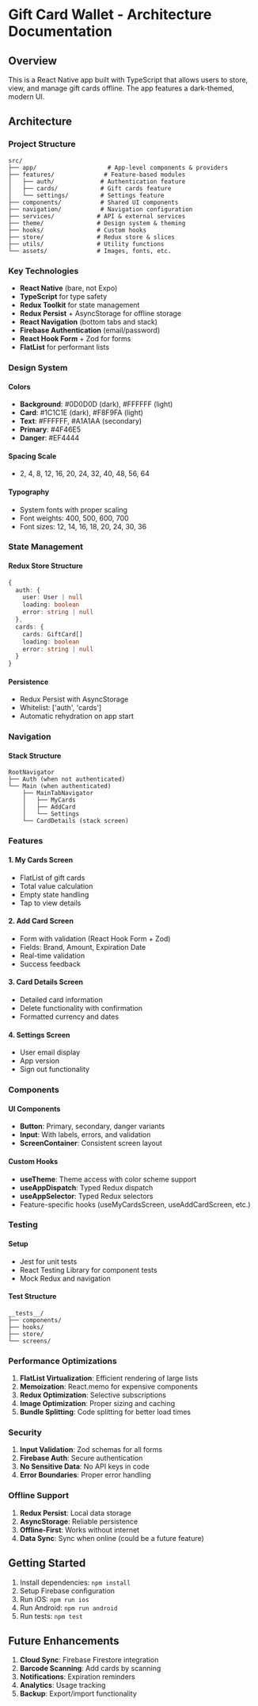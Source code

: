 # Gift Card Wallet - Architecture Documentation

## Overview

This is a React Native app built with TypeScript that allows users to store, view, and manage gift cards offline. The app features a dark-themed, modern UI.

## Architecture

### Project Structure

```
src/
├── app/                    # App-level components & providers
├── features/              # Feature-based modules
│   ├── auth/             # Authentication feature
│   ├── cards/            # Gift cards feature
│   └── settings/         # Settings feature
├── components/           # Shared UI components
├── navigation/           # Navigation configuration
├── services/            # API & external services
├── theme/               # Design system & theming
├── hooks/               # Custom hooks
├── store/               # Redux store & slices
├── utils/               # Utility functions
└── assets/              # Images, fonts, etc.
```

### Key Technologies

- **React Native** (bare, not Expo)
- **TypeScript** for type safety
- **Redux Toolkit** for state management
- **Redux Persist** + AsyncStorage for offline storage
- **React Navigation** (bottom tabs and stack)
- **Firebase Authentication** (email/password)
- **React Hook Form** + Zod for forms
- **FlatList** for performant lists

### Design System

#### Colors
- **Background**: #0D0D0D (dark), #FFFFFF (light)
- **Card**: #1C1C1E (dark), #F8F9FA (light)
- **Text**: #FFFFFF, #A1A1AA (secondary)
- **Primary**: #4F46E5
- **Danger**: #EF4444

#### Spacing Scale
- 2, 4, 8, 12, 16, 20, 24, 32, 40, 48, 56, 64

#### Typography
- System fonts with proper scaling
- Font weights: 400, 500, 600, 700
- Font sizes: 12, 14, 16, 18, 20, 24, 30, 36

### State Management

#### Redux Store Structure
```typescript
{
  auth: {
    user: User | null
    loading: boolean
    error: string | null
  },
  cards: {
    cards: GiftCard[]
    loading: boolean
    error: string | null
  }
}
```

#### Persistence
- Redux Persist with AsyncStorage
- Whitelist: ['auth', 'cards']
- Automatic rehydration on app start

### Navigation

#### Stack Structure
```
RootNavigator
├── Auth (when not authenticated)
└── Main (when authenticated)
    ├── MainTabNavigator
    │   ├── MyCards
    │   ├── AddCard
    │   └── Settings
    └── CardDetails (stack screen)
```

### Features

#### 1. My Cards Screen
- FlatList of gift cards
- Total value calculation
- Empty state handling
- Tap to view details

#### 2. Add Card Screen
- Form with validation (React Hook Form + Zod)
- Fields: Brand, Amount, Expiration Date
- Real-time validation
- Success feedback

#### 3. Card Details Screen
- Detailed card information
- Delete functionality with confirmation
- Formatted currency and dates

#### 4. Settings Screen
- User email display
- App version
- Sign out functionality

### Components

#### UI Components
- **Button**: Primary, secondary, danger variants
- **Input**: With labels, errors, and validation
- **ScreenContainer**: Consistent screen layout

#### Custom Hooks
- **useTheme**: Theme access with color scheme support
- **useAppDispatch**: Typed Redux dispatch
- **useAppSelector**: Typed Redux selectors
- Feature-specific hooks (useMyCardsScreen, useAddCardScreen, etc.)

### Testing

#### Setup
- Jest for unit tests
- React Testing Library for component tests
- Mock Redux and navigation

#### Test Structure
```
__tests__/
├── components/
├── hooks/
├── store/
└── screens/
```

### Performance Optimizations

1. **FlatList Virtualization**: Efficient rendering of large lists
2. **Memoization**: React.memo for expensive components
3. **Redux Optimization**: Selective subscriptions
4. **Image Optimization**: Proper sizing and caching
5. **Bundle Splitting**: Code splitting for better load times

### Security

1. **Input Validation**: Zod schemas for all forms
2. **Firebase Auth**: Secure authentication
3. **No Sensitive Data**: No API keys in code
4. **Error Boundaries**: Proper error handling

### Offline Support

1. **Redux Persist**: Local data storage
2. **AsyncStorage**: Reliable persistence
3. **Offline-First**: Works without internet
4. **Data Sync**: Sync when online (could be a future feature)

## Getting Started

1. Install dependencies: `npm install`
2. Setup Firebase configuration
3. Run iOS: `npm run ios`
4. Run Android: `npm run android`
5. Run tests: `npm test`

## Future Enhancements

1. **Cloud Sync**: Firebase Firestore integration
2. **Barcode Scanning**: Add cards by scanning
3. **Notifications**: Expiration reminders
4. **Analytics**: Usage tracking
5. **Backup**: Export/import functionality 